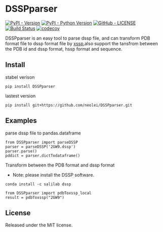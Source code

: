 # DSSPparser

[![PyPI - Version](https://img.shields.io/pypi/v/DSSPparser.svg?style=flat)](https://pypi.org/project/DSSPparser/)
[![PyPI - Python Version](https://img.shields.io/pypi/pyversions/DSSPparser.svg)](https://pypi.org/project/DSSPparser/)
[![GitHub - LICENSE](https://img.shields.io/github/license/neolei/DSSPparser.svg?style=flat)](./LICENSE.txt)
[![Build Status](https://travis-ci.org/neolei/DSSPparser.svg?branch=master)](https://travis-ci.org/neolei/DSSPparser)
[![codecov](https://codecov.io/gh/neolei/DSSPparser/branch/master/graph/badge.svg)](https://codecov.io/gh/neolei/DSSPparser)


DSSPparser is an easy tool to parse dssp file, and can transform PDB format file to dssp format file by [xssp](http://www.cmbi.ru.nl/xssp/api/),also support the tansfrom between the PDB id and dssp format, hssp format and sequence.

## Install 
stabel verison
```
pip install DSSPparser
```
lastest version

```
pip install git+https://github.com/neolei/DSSPparser.git
```

## Examples

parse dssp file to pandas.dataframe

```
from DSSPparser import parseDSSP
parser = parseDSSP('2GW9.dssp')
parser.parse()
pddict = parser.dictTodataframe()
```

Transform between the PDB format and dssp format

 - Note: please install the DSSP software.
```
conda install -c salilab dssp
```

```
from DSSPparser import pdbToxssp_local
result = pdbToxssp("2GW9")
```

## License

Released under the MIT license.
